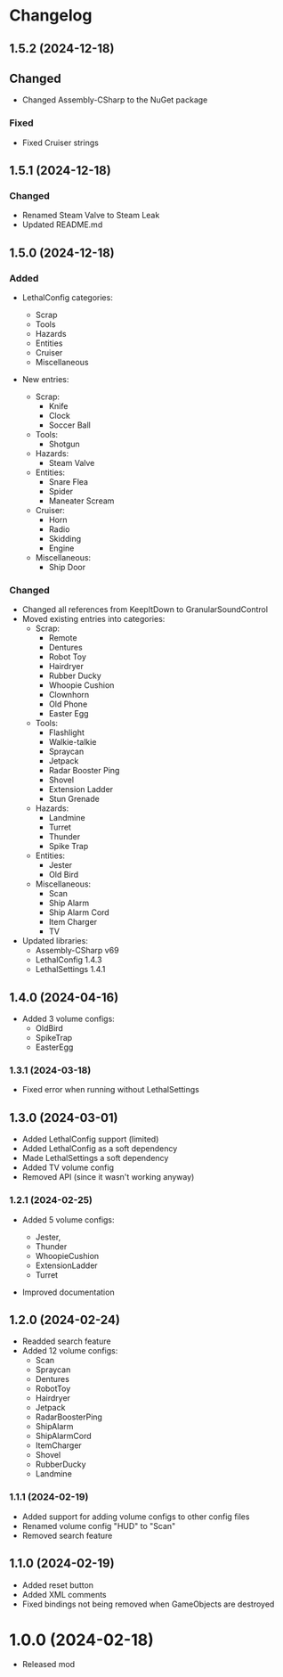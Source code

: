 # Changelog

## 1.5.2 (2024-12-18)

## Changed

- Changed Assembly-CSharp to the NuGet package

### Fixed

- Fixed Cruiser strings

## 1.5.1 (2024-12-18)

### Changed

- Renamed Steam Valve to Steam Leak
- Updated README.md

## 1.5.0 (2024-12-18)

### Added

- LethalConfig categories:
  - Scrap
  - Tools
  - Hazards
  - Entities
  - Cruiser
  - Miscellaneous
  
- New entries:
  - Scrap:
    - Knife
    - Clock
    - Soccer Ball
  - Tools:
    - Shotgun
  - Hazards:
    - Steam Valve
  - Entities:
    - Snare Flea
    - Spider
    - Maneater Scream
  - Cruiser:
    - Horn
    - Radio
    - Skidding
    - Engine
  - Miscellaneous:
    - Ship Door

### Changed

- Changed all references from KeepItDown to GranularSoundControl
- Moved existing entries into categories:
  - Scrap:
    - Remote
    - Dentures
    - Robot Toy
    - Hairdryer
    - Rubber Ducky
    - Whoopie Cushion
    - Clownhorn
    - Old Phone
    - Easter Egg
  - Tools:
    - Flashlight
    - Walkie-talkie
    - Spraycan
    - Jetpack
    - Radar Booster Ping
    - Shovel
    - Extension Ladder
    - Stun Grenade
  - Hazards:
    - Landmine
    - Turret
    - Thunder
    - Spike Trap
  - Entities:
    - Jester
    - Old Bird
  - Miscellaneous:
    - Scan
    - Ship Alarm
    - Ship Alarm Cord
    - Item Charger
    - TV
- Updated libraries:
  - Assembly-CSharp v69
  - LethalConfig 1.4.3
  - LethalSettings 1.4.1

## 1.4.0 (2024-04-16)

- Added 3 volume configs:
  - OldBird
  - SpikeTrap
  - EasterEgg

### 1.3.1 (2024-03-18)

- Fixed error when running without LethalSettings

## 1.3.0 (2024-03-01)

- Added LethalConfig support (limited)
- Added LethalConfig as a  soft dependency
- Made LethalSettings a soft dependency
- Added TV volume config
- Removed API (since it wasn't working anyway)

### 1.2.1 (2024-02-25)

- Added 5 volume configs:
  - Jester,
  - Thunder
  - WhoopieCushion
  - ExtensionLadder
  - Turret

- Improved documentation

## 1.2.0 (2024-02-24)

- Readded search feature
- Added 12 volume configs:
  - Scan
  - Spraycan
  - Dentures
  - RobotToy
  - Hairdryer
  - Jetpack
  - RadarBoosterPing
  - ShipAlarm
  - ShipAlarmCord
  - ItemCharger
  - Shovel
  - RubberDucky
  - Landmine


### 1.1.1 (2024-02-19)

- Added support for adding volume configs to other config files
- Renamed volume config "HUD" to "Scan"
- Removed search feature

## 1.1.0 (2024-02-19)

- Added reset button
- Added XML comments
- Fixed bindings not being removed when GameObjects are destroyed

# 1.0.0 (2024-02-18)

- Released mod

